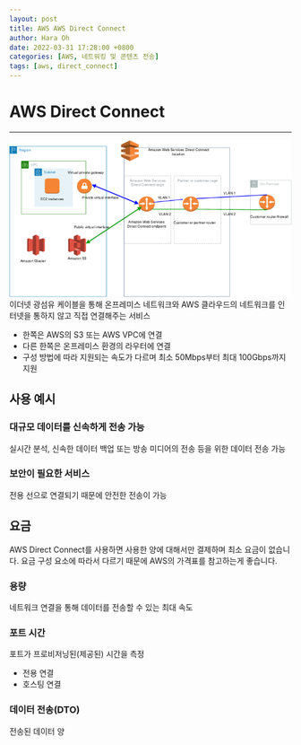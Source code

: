 ```yaml
---
layout: post
title: AWS AWS Direct Connect
author: Hara Oh
date: 2022-03-31 17:28:00 +0800
categories: [AWS, 네트워킹 및 콘텐츠 전송]
tags: [aws, direct_connect]
---
```

# AWS Direct Connect
---
![AWS Direct Connect](/assets/img/aws/dc.png)
이더넷 광섬유 케이블을 통해 온프레미스 네트워크와 AWS 클라우드의 네트워크를 인터넷을 통하지 않고 직접 연결해주는 서비스

- 한쪽은 AWS의 S3 또는 AWS VPC에 연결
- 다른 한쪽은  온프레미스 환경의 라우터에 연결
- 구성 방법에 따라 지원되는 속도가 다르며 최소 50Mbps부터 최대 100Gbps까지 지원


## 사용 예시
### 대규모 데이터를 신속하게 전송 가능
실시간 분석, 신속한 데이터 백업 또는 방송 미디어의 전송 등을 위한 데이터 전송 가능

### 보안이 필요한 서비스
전용 선으로 연결되기 때문에 안전한 전송이 가능


## 요금
 AWS Direct Connect를 사용하면 사용한 양에 대해서만 결제하며 최소 요금이 없습니다. 요금 구성 요소에 따라서 다르기 때문에 AWS의 가격표를 참고하는게 좋습니다.

### 용량
네트워크 연결을 통해 데이터를 전송할 수 있는 최대 속도

### 포트 시간
포트가 프로비저닝된(제공된) 시간을 측정
- 전용 연결
- 호스팅 연결

### 데이터 전송(DTO)
전송된 데이터 양